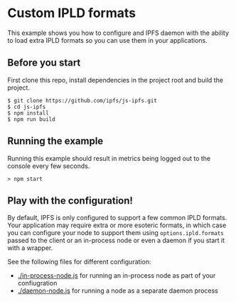 # Custom IPLD formats

This example shows you how to configure and IPFS daemon with the ability to load extra IPLD formats so you can use them in your applications.

## Before you start

First clone this repo, install dependencies in the project root and build the project.

```console
$ git clone https://github.com/ipfs/js-ipfs.git
$ cd js-ipfs
$ npm install
$ npm run build
```

## Running the example

Running this example should result in metrics being logged out to the console every few seconds.

```
> npm start
```

## Play with the configuration!

By default, IPFS is only configured to support a few common IPLD formats. Your application may require extra or more esoteric formats, in which case you can configure your node to support them using `options.ipld.formats` passed to the client or an in-process node or even a daemon if you start it with a wrapper.

See the following files for different configuration:

* [./in-process-node.js](./in-process-node.js) for running an in-process node as part of your confiugration
* [./daemon-node.js](./daemon-node.js) for running a node as a separate daemon process
